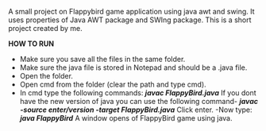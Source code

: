 
A small project on Flappybird game application using java awt and swing.
It uses properties of Java AWT package and SWIng package. This is a short project created by me.

**HOW TO RUN**
- Make sure you save all the files in the same folder.
- Make sure the java file is stored in Notepad and should be a .java file.
- Open the folder.
- Open cmd from the folder (clear the path and type cmd).
- In cmd type the following commands:
  ***javac FlappyBird.java***
  If you dont have the new version of java you can use the following command-
    ***javac -source enter/version -target FlappyBird.java***
  Click enter.
-Now type:
  ***java FlappyBird***
 A window opens of FlappyBird game using java.
